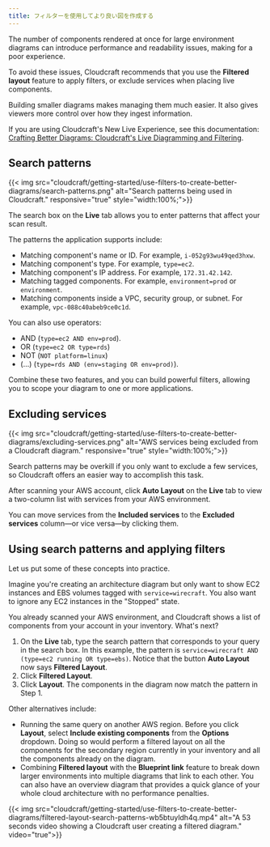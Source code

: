 ```yaml
---
title: フィルターを使用してより良い図を作成する
---
```


The number of components rendered at once for large environment diagrams can introduce performance and readability issues, making for a poor experience.

To avoid these issues, Cloudcraft recommends that you use the **Filtered layout** feature to apply filters, or exclude services when placing live components.

Building smaller diagrams makes managing them much easier. It also gives viewers more control over how they ingest information.

<div class="alert alert-info">If you are using Cloudcraft's New Live Experience, see this documentation: <a href="https://docs.datadoghq.com/cloudcraft/getting-started/crafting-better-diagrams/" title="Crafting Better Diagrams: Cloudcraft's Live Diagramming and Filtering">Crafting Better Diagrams: Cloudcraft's Live Diagramming and Filtering</a>.</div>

## Search patterns

{{< img src="cloudcraft/getting-started/use-filters-to-create-better-diagrams/search-patterns.png" alt="Search patterns being used in Cloudcraft." responsive="true" style="width:100%;">}}

The search box on the **Live** tab allows you to enter patterns that affect your scan result.

The patterns the application supports include:

- Matching component's name or ID. For example, `i-052g93wu49qed3hxw`.
- Matching component's type. For example, `type=ec2`.
- Matching component's IP address. For example, `172.31.42.142`.
- Matching tagged components. For example, `environment=prod` or `environment`.
- Matching components inside a VPC, security group, or subnet. For example, `vpc-088c40abeb9ce0c1d`.

You can also use operators:

- AND (`type=ec2 AND env=prod`).
- OR (`type=ec2 OR type=rds`)
- NOT (`NOT platform=linux`)
- (...) (`type=rds AND (env=staging OR env=prod)`).

Combine these two features, and you can build powerful filters, allowing you to scope your diagram to one or more applications.

## Excluding services

{{< img src="cloudcraft/getting-started/use-filters-to-create-better-diagrams/excluding-services.png" alt="AWS services being excluded from a Cloudcraft diagram." responsive="true" style="width:100%;">}}

Search patterns may be overkill if you only want to exclude a few services, so Cloudcraft offers an easier way to accomplish this task.

After scanning your AWS account, click **Auto Layout** on the **Live** tab to view a two-column list with services from your AWS environment.

You can move services from the **Included services** to the **Excluded services** column—or vice versa—by clicking them.

## Using search patterns and applying filters

Let us put some of these concepts into practice.

Imagine you're creating an architecture diagram but only want to show EC2 instances and EBS volumes tagged with `service=wirecraft`. You also want to ignore any EC2 instances in the "Stopped" state.

You already scanned your AWS environment, and Cloudcraft shows a list of components from your account in your inventory. What's next?

1. On the **Live** tab, type the search pattern that corresponds to your query in the search box. In this example, the pattern is `service=wirecraft AND (type=ec2 running OR type=ebs)`. Notice that the button **Auto Layout** now says **Filtered Layout**.
2.  Click **Filtered Layout**.
3. Click **Layout**. The components in the diagram now match the pattern in Step 1.

Other alternatives include:

- Running the same query on another AWS region. Before you click **Layout**, select **Include existing components** from the **Options** dropdown. Doing so would perform a filtered layout on all the components for the secondary region currently in your inventory and all the components already on the diagram.
- Combining **Filtered layout** with the **Blueprint link** feature to break down larger environments into multiple diagrams that link to each other. You can also have an overview diagram that provides a quick glance of your whole cloud architecture with no performance penalties.

{{< img src="cloudcraft/getting-started/use-filters-to-create-better-diagrams/filtered-layout-search-patterns-wb5btuyldh4q.mp4" alt="A 53 seconds video showing a Cloudcraft user creating a filtered diagram." video="true">}}

[1]: https://www.cloudcraft.co/request-demo
[2]: https://app.cloudcraft.co/support